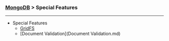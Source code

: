 

### [MongoDB](../MongoDB.md) > Special Features

---

  - Special Features
     - [GridFS](GridFS.md)
     - [Document Validation](Document Validation.md)